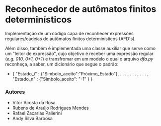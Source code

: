 # Reconhecedor de autômatos finitos determinísticos

Implementação de um código capa de reconhecer expressões regulares/cadeias de autômatos finitos determinísticos (AFD's).

Além disso, também é implementada uma classe auxiliar que serve como um "leitor de expressão",
cujo objetivo é receber uma expressão regular (*e.g. 010, 0\*1, 0\+1*) e transfromar em um modelo
o qual o arquivo *dfa.py* reconheça, a saber, um dicionário que segue o padrão:

+ {
    "Estado\_i" : {"Simbolo\_aceito":"Próximo\_Estado"},
    	 .		    .		      .        ,
    	 .                  .                 .        ,
	 .		    .                 .        ,
    "Estado\_n" : {"Simbolo\_aceito":       "-1"      }
   }

### Autores
+  Vitor Acosta da Rosa
+  Rubens de Araújo Rodrigues Mendes
+  Rafael Zacarias Palierini
+  Andy Silva Barbosa
